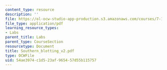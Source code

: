```yaml
---
content_type: resource
description: ''
file: https://ol-ocw-studio-app-production.s3.amazonaws.com/courses/7-13-experimental-microbial-genetics-fall-2003/54ae3974c1d523af965457d55b115757_Southern_blotting_v2.pdf
file_type: application/pdf
learning_resource_types:
- Labs
parent_title: Labs
parent_type: CourseSection
resourcetype: Document
title: Southern_blotting_v2.pdf
type: OCWFile
uid: 54ae3974-c1d5-23af-9654-57d55b115757
---
```

